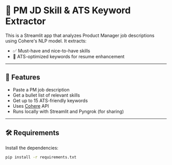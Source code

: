 # 🧠 PM JD Skill & ATS Keyword Extractor

This is a Streamlit app that analyzes Product Manager job descriptions using Cohere's NLP model. It extracts:

- ✅ Must-have and nice-to-have skills
- 🎯 ATS-optimized keywords for resume enhancement

---

## 🚀 Features

- Paste a PM job description
- Get a bullet list of relevant skills
- Get up to 15 ATS-friendly keywords
- Uses [Cohere](https://cohere.com) API
- Runs locally with Streamlit and Pyngrok (for sharing)

---

## 🛠️ Requirements

Install the dependencies:

```bash
pip install -r requirements.txt
